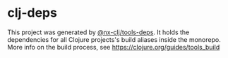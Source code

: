 # clj-deps

This project was generated by [@nx-clj/tools-deps](https://npmjs.com/package/@nx-clj/tools-deps). It holds the dependencies for all Clojure projects's build aliases inside the monorepo. More info on the build process, see https://clojure.org/guides/tools_build
